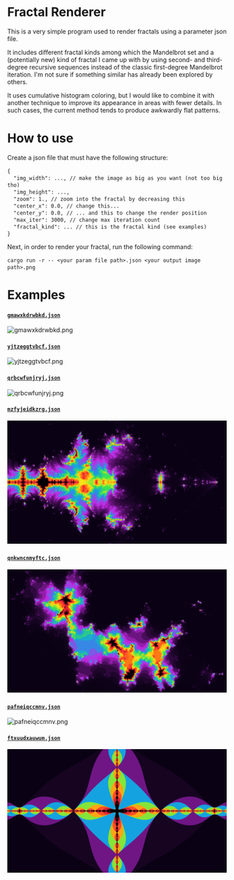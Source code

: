 # Fractal Renderer

This is a very simple program used to render fractals using a parameter json file.

It includes different fractal kinds among which the Mandelbrot set and a (potentially new) kind of fractal I came up with by using second- and third-degree recursive sequences instead of the classic first-degree Mandelbrot iteration. I'm not sure if something similar has already been explored by others.

It uses cumulative histogram coloring, but I would like to combine it with another technique to improve its appearance in areas with fewer details. In such cases, the current method tends to produce awkwardly flat patterns.

# How to use

Create a json file that must have the following structure:

```jsonc
{
  "img_width": ..., // make the image as big as you want (not too big tho)
  "img_height": ...,
  "zoom": 1., // zoom into the fractal by decreasing this
  "center_x": 0.0, // change this...
  "center_y": 0.0, // ... and this to change the render position
  "max_iter": 3000, // change max iteration count
  "fractal_kind": ... // this is the fractal kind (see examples)
}
```

Next, in order to render your fractal, run the following command:

```
cargo run -r -- <your param file path>.json <your output image path>.png
```

# Examples

#### [`gmawxkdrwbkd.json`](fractals/gmawxkdrwbkd.json)

![gmawxkdrwbkd.png](./fractals/gmawxkdrwbkd.png)

#### [`yjtzeggtvbcf.json`](fractals/yjtzeggtvbcf.json)

![yjtzeggtvbcf.png](./fractals/yjtzeggtvbcf.png)

#### [`qrbcwfunjryj.json`](fractals/qrbcwfunjryj.json)

![qrbcwfunjryj.png](./fractals/qrbcwfunjryj.png)

#### [`mzfyjeidkzrg.json`](fractals/mzfyjeidkzrg.json)

![mzfyjeidkzrg.png](./fractals/mzfyjeidkzrg.png)

#### [`qnkwncnmyftc.json`](fractals/qnkwncnmyftc.json)

![qnkwncnmyftc.png](./fractals/qnkwncnmyftc.png)

#### [`pafneiqccmnv.json`](fractals/pafneiqccmnv.json)

![pafneiqccmnv.png](./fractals/pafneiqccmnv.png)

#### [`ftxuudxauwum.json`](fractals/ftxuudxauwum.json)

![ftxuudxauwum.png](./fractals/ftxuudxauwum.png)
